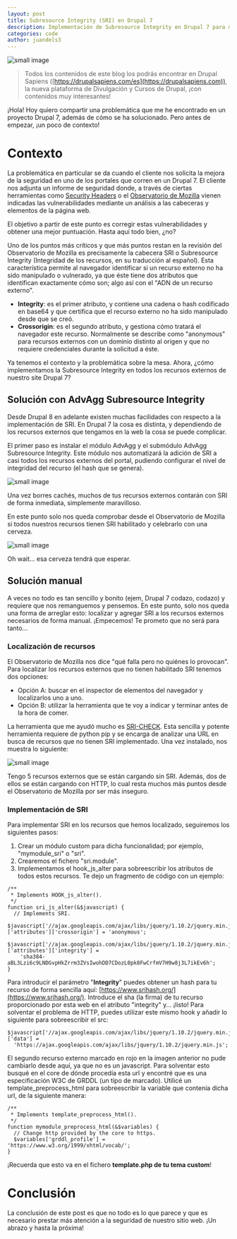 ```yaml
---
layout: post
title: Subresource Integrity (SRI) en Drupal 7
description: Implementación de Subresource Integrity en Drupal 7 para mejorar la seguridad de los recursos externos.
categories: code
author: juandels3
---
```


![small image]({{site.baseurl}}/images/drupal-security.jpg)



> Todos los contenidos de este blog los podrás encontrar en Drupal Sapiens ([https://drupalsapiens.com/es](https://drupalsapiens.com)), la nueva plataforma de Divulgación y Cursos de Drupal, ¡con contenidos muy interesantes!

¡Hola! Hoy quiero compartir una problemática que me he encontrado en un proyecto Drupal 7, además de cómo se ha solucionado.
Pero antes de empezar, ¡un poco de contexto!

# Contexto

La problemática en particular se da cuando el cliente nos solicita la mejora de la seguridad en uno de los portales que corren en un Drupal 7. El cliente nos adjunta un informe de seguridad
donde, a través de ciertas herramientas como [Security Headers](https://securityheaders.com) o el [Observatorio de Mozilla](https://observatory.mozilla.org/)  vienen indicadas las vulnerabilidades
mediante un análisis a las cabeceras y elementos de la página web.

El objetivo a partir de este punto es corregir estas vulnerabilidades y obtener una mejor puntuación. Hasta aquí todo bien, ¿no?

Uno de los puntos más críticos y que más puntos restan en la revisión del Observatorio de Mozilla es precisamente la cabecera SRI o Subresource Integrity (Integridad de los recursos, en su traducción al español).
Esta característica permite al navegador identificar si un recurso externo no ha sido manipulado o vulnerado, ya que éste tiene dos atributos que identifican exactamente cómo son; algo así con el "ADN de un recurso externo".

- **Integrity**: es el primer atributo, y contiene una cadena o hash codificado en base64 y que certifica que el recurso externo no ha sido manipulado desde que se creó.
- **Crossorigin**: es el segundo atributo, y gestiona cómo tratará el navegador este recurso. Normalmente se describe como "anonymous" para recursos externos con un dominio distinto al origen y que no requiere credenciales durante la solicitud a éste.

Ya tenemos el contexto y la problemática sobre la mesa. Ahora, ¿cómo implementamos la Subresource Integrity en todos los recursos externos de nuestro site Drupal 7?

## Solución con AdvAgg Subresource Integrity

Desde Drupal 8 en adelante existen muchas facilidades con respecto a la implementación de SRI. En Drupal 7 la cosa es distinta, y dependiendo de los recursos externos que tengamos en la web la cosa se puede complicar.

El primer paso es instalar el módulo AdvAgg y el submódulo AdvAgg Subresource Integrity. Este módulo nos automatizará la adición de SRI a casi todos los recursos externos del portal, pudiendo configurar el nivel de integridad del recurso (el hash que se genera).

![small image]({{site.baseurl}}/images/sri-1.png)

Una vez borres cachés, muchos de tus recursos externos contarán con SRI de forma inmediata, simplemente maravilloso.

En este punto solo nos queda comprobar desde el Observatorio de Mozilla si todos nuestros recursos tienen SRI habilitado y celebrarlo con una cerveza.

![small image]({{site.baseurl}}/images/sri-2.png)

Oh wait... esa cerveza tendrá que esperar.

## Solución manual

A veces no todo es tan sencillo y bonito (ejem, Drupal 7 codazo, codazo) y requiere que nos remanguemos y pensemos. En este punto, solo nos queda una forma de arreglar esto: localizar y agregar SRI a los recursos externos necesarios de forma manual. ¡Empecemos! Te prometo que no será para tanto...

### Localización de recursos


El Observatorio de Mozilla nos dice "qué falla pero no quiénes lo provocan". Para localizar los recursos externos que no tienen habilitado SRI tenemos dos opciones:
- Opción A: buscar en el inspector de elementos del navegador y localizarlos uno a uno.
- Opción B: utilizar la herramienta que te voy a indicar y terminar antes de la hora de comer.

La herramienta que me ayudó mucho es [SRI-CHECK]([https://github.com/4armed/sri-check]). Esta sencilla y potente herramienta requiere de python pip y se encarga de analizar una URL en busca de recursos que no tienen SRI implementado. Una vez instalado, nos muestra lo siguiente:

![small image]({{site.baseurl}}/images/sri-3.png)

Tengo 5 recursos externos que se están cargando sin SRI. Además, dos de ellos se están cargando con HTTP, lo cual resta muchos más puntos desde el Observatorio de Mozilla por ser más inseguro.


### Implementación de SRI

Para implementar SRI en los recursos que hemos localizado,  seguiremos los siguientes pasos:

1. Crear un módulo custom para dicha funcionalidad; por ejemplo, "mymodule_sri" o "sri".
2. Crearemos el fichero "sri.module".
3. Implementamos el hook_js_alter para sobreescribir los atributos de todos estos recursos. Te dejo un fragmento de código con un ejemplo:

```
/**
 * Implements HOOK_js_alter().
 */
function sri_js_alter(&$javascript) {
  // Implements SRI.
  $javascript['//ajax.googleapis.com/ajax/libs/jquery/1.10.2/jquery.min.js']['attributes']['crossorigin'] = 'anonymous';
  $javascript['//ajax.googleapis.com/ajax/libs/jquery/1.10.2/jquery.min.js']['attributes']['integrity'] =
    'sha384-aBL3Lzi6c9LNDGvpHkZrrm3ZVsIwohDD7CDozL0pk8FwCrfmV7H9w8j3L7ikEv6h';
}
```

Para introducir el parámetro "**Integrity**" puedes obtener un hash para tu recurso de forma sencilla aquí: [https://www.srihash.org/](https://www.srihash.org/). Introduce el sha (la firma) de tu recurso proporcionado por esta web en el atributo "integrity" y... ¡listo!
Para solventar el problema de HTTP, puedes utilizar este mismo hook y añadir lo siguiente para sobreescribir el src:

```
$javascript['//ajax.googleapis.com/ajax/libs/jquery/1.10.2/jquery.min.js']['data'] =
  'https://ajax.googleapis.com/ajax/libs/jquery/1.10.2/jquery.min.js';
```

El segundo recurso externo marcado en rojo en la imagen anterior no pude cambiarlo desde aquí, ya que no es un javascript. Para solventar esto busqué en el core de dónde procedía esta url y encontré que es una especificación W3C de GRDDL (un tipo de marcado).  Utilicé un template_preprocess_html para sobreescribir la variable que contenía dicha url, de la siguiente manera:

```
/**
 * Implements template_preprocess_html().
 */
function mymodule_preprocess_html(&$variables) {
  // Change http provided by the core to https.
  $variables['grddl_profile'] = 'https://www.w3.org/1999/xhtml/vocab/';
}
```

¡Recuerda que esto va en el fichero **template.php de tu tema custom**!

# Conclusión

La conclusión de este post es que no todo es lo que parece y que es necesario prestar más atención a la seguridad de nuestro sitio web.
¡Un abrazo y hasta la próxima!